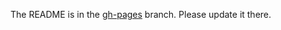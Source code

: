 The README is in the [gh-pages](https://github.com/capitalone/Hygieia/blob/gh-pages/pages/hygieia/collectors/deploy/xldeploy.md) branch. Please update it there.
